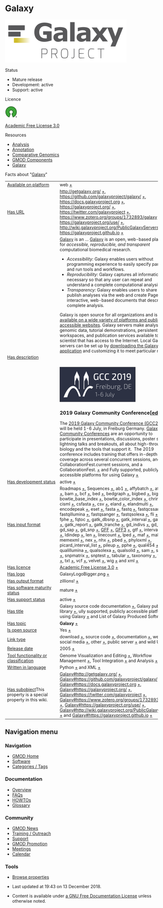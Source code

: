 



<span id="top"></span>




# <span dir="auto">Galaxy</span>










<img
src="https://raw.githubusercontent.com/GMOD/gmod.github.io/main/mediawiki/images/thumb/c/c7/GalaxyLogoBigger.png/400px-GalaxyLogoBigger.png"
srcset="https://raw.githubusercontent.com/GMOD/gmod.github.io/main/mediawiki/images/thumb/c/c7/GalaxyLogoBigger.png/600px-GalaxyLogoBigger.png 1.5x, https://raw.githubusercontent.com/GMOD/gmod.github.io/main/mediawiki/images/thumb/c/c7/GalaxyLogoBigger.png/800px-GalaxyLogoBigger.png 2x"
width="400" height="142" alt="Galaxy logo" />



Status



- Mature release
- Development: active
- Support: active



Licence


<a href="http://opensource.org/" rel="nofollow"><img
src="https://raw.githubusercontent.com/GMOD/gmod.github.io/main/mediawiki/images/thumb/6/66/Osi_symbol.png/40px-Osi_symbol.png"
srcset="https://raw.githubusercontent.com/GMOD/gmod.github.io/main/mediawiki/images/thumb/6/66/Osi_symbol.png/60px-Osi_symbol.png 1.5x, https://raw.githubusercontent.com/GMOD/gmod.github.io/main/mediawiki/images/thumb/6/66/Osi_symbol.png/80px-Osi_symbol.png 2x"
width="40" height="39" alt="} is open source" /></a>



<a href="http://opensource.org/licenses/AFL-3.0" class="external text"
rel="nofollow">Academic Free License 3.0</a>



Resources




- [Analysis](Category%253AAnalysis "Category%253AAnalysis")
- [Annotation](Category%253AAnnotation "Category%253AAnnotation")
- [Comparative
  Genomics](Category%253AComparative_Genomics "Category%253AComparative Genomics")
- [GMOD Components](Category%253AGMOD_Components "Category%253AGMOD Components")
- [Galaxy](Category%253AGalaxy "Category%253AGalaxy")



<span class="smwfactboxhead">Facts about
"<span class="swmfactboxheadbrowse">[Galaxy](Special%253ABrowse/Galaxy "Special%253ABrowse/Galaxy")</span>"</span>

<table class="smwfacttable">
<colgroup>
<col style="width: 50%" />
<col style="width: 50%" />
</colgroup>
<tbody>
<tr class="odd row-odd">
<td class="smwpropname"><a href="Property%253AAvailable_on_platform"
title="Property:Available on platform">Available on platform</a></td>
<td class="smwprops">web <span class="smwsearch"><a
href="Special%253ASearchByProperty/Available-20on-20platform/web"
title="Special%253ASearchByProperty/Available-20on-20platform/web">+</a></span></td>
</tr>
<tr class="even row-even">
<td class="smwpropname"><a href="Property%253AHas_URL"
title="Property:Has URL">Has URL</a></td>
<td class="smwprops"><a href="http://getgalaxy.org/"
class="external free" rel="nofollow">http://getgalaxy.org/</a> <span
class="smwsearch"><a
href="Special%253ASearchByProperty/Has-20URL/http%253A-2F-2Fgetgalaxy.org-2F"
title="Special%253ASearchByProperty/Has-20URL/http%253A-2F-2Fgetgalaxy.org-2F">+</a></span>,
<a href="https://github.com/galaxyproject/galaxy/" class="external free"
rel="nofollow">https://github.com/galaxyproject/galaxy/</a> <span
class="smwsearch"><a
href="Special%253ASearchByProperty/Has-20URL/https%253A-2F-2Fgithub.com-2Fgalaxyproject-2Fgalaxy-2F"
title="Special%253ASearchByProperty/Has-20URL/https%253A-2F-2Fgithub.com-2Fgalaxyproject-2Fgalaxy-2F">+</a></span>,
<a href="https://docs.galaxyproject.org" class="external free"
rel="nofollow">https://docs.galaxyproject.org</a> <span
class="smwsearch"><a
href="Special%253ASearchByProperty/Has-20URL/https%253A-2F-2Fdocs.galaxyproject.org"
title="Special%253ASearchByProperty/Has-20URL/https%253A-2F-2Fdocs.galaxyproject.org">+</a></span>,
<a href="https://galaxyproject.org/" class="external free"
rel="nofollow">https://galaxyproject.org/</a> <span class="smwsearch"><a
href="Special%253ASearchByProperty/Has-20URL/https%253A-2F-2Fgalaxyproject.org-2F"
title="Special%253ASearchByProperty/Has-20URL/https%253A-2F-2Fgalaxyproject.org-2F">+</a></span>,
<a href="https://twitter.com/galaxyproject" class="external free"
rel="nofollow">https://twitter.com/galaxyproject</a> <span
class="smwsearch"><a
href="Special%253ASearchByProperty/Has-20URL/https%253A-2F-2Ftwitter.com-2Fgalaxyproject"
title="Special%253ASearchByProperty/Has-20URL/https%253A-2F-2Ftwitter.com-2Fgalaxyproject">+</a></span>,
<a href="https://www.zotero.org/groups/1732893/galaxy"
class="external free"
rel="nofollow">https://www.zotero.org/groups/1732893/galaxy</a> <span
class="smwsearch"><a
href="Special%253ASearchByProperty/Has-20URL/https%253A-2F-2Fwww.zotero.org-2Fgroups-2F1732893-2Fgalaxy"
title="Special%253ASearchByProperty/Has-20URL/https%253A-2F-2Fwww.zotero.org-2Fgroups-2F1732893-2Fgalaxy">+</a></span>,
<a href="https://galaxyproject.org/use/" class="external free"
rel="nofollow">https://galaxyproject.org/use/</a> <span
class="smwsearch"><a
href="Special%253ASearchByProperty/Has-20URL/https%253A-2F-2Fgalaxyproject.org-2Fuse-2F"
title="Special%253ASearchByProperty/Has-20URL/https%253A-2F-2Fgalaxyproject.org-2Fuse-2F">+</a></span>,
<a href="http://wiki.galaxyproject.org/PublicGalaxyServers"
class="external free"
rel="nofollow">http://wiki.galaxyproject.org/PublicGalaxyServers</a>
<span class="smwsearch"><a
href="Special%253ASearchByProperty/Has-20URL/http%253A-2F-2Fwiki.galaxyproject.org-2FPublicGalaxyServers"
title="Special%253ASearchByProperty/Has-20URL/http%253A-2F-2Fwiki.galaxyproject.org-2FPublicGalaxyServers">+</a></span>
and <a href="https://galaxyproject.github.io" class="external free"
rel="nofollow">https://galaxyproject.github.io</a> <span
class="smwsearch"><a
href="Special%253ASearchByProperty/Has-20URL/https%253A-2F-2Fgalaxyproject.github.io"
title="Special%253ASearchByProperty/Has-20URL/https%253A-2F-2Fgalaxyproject.github.io">+</a></span></td>
</tr>
<tr class="odd row-odd">
<td class="smwpropname"><a href="Property%253AHas_description"
title="Property:Has description">Has description</a></td>
<td class="smwprops"><a href="https://galaxyproject.org/"
class="external text" rel="nofollow">Galaxy</a> is an <span
class="smw-highlighter" data-type="2" data-state="persistent"
data-title="Information"><span class="smwtext"> … </span><span
class="smwttcontent"><a href="https://galaxyproject.org/"
class="external text" rel="nofollow">Galaxy</a> is an open, web-based
platform for <em>accessible, reproducible, and transparent</em>
computational biomedical research. </span></span>
<ul>
<li><em>Accessibility:</em> Galaxy enables users without programming
experience to easily specify parameters and run tools and
workflows.</li>
<li><em>Reproducibility:</em> Galaxy captures all information necessary
so that any user can repeat and understand a complete computational
analysis.</li>
<li><em>Transparency:</em> Galaxy enables users to share and publish
analyses via the web and create Pages--interactive, web-based documents
that describe a complete analysis.</li>
</ul>
<p>Galaxy is open source for all organizations and is <a
href="https://galaxyproject.org/use/" class="external text"
rel="nofollow">available on a wide variety of platforms and publicly
accessible websites</a>. Galaxy servers make analysis tools, genomic
data, tutorial demonstrations, persistent workspaces, and publication
services available to any scientist that has access to the Internet.
Local Galaxy servers can be set up by <a href="http://getgalaxy.org/"
class="external text" rel="nofollow">downloading the Galaxy
application</a> and customizing it to meet particular needs.</p>
<p><br />
</p>

<img
src="https://raw.githubusercontent.com/GMOD/gmod.github.io/main/mediawiki/images/thumb/e/ed/GCC2019Logo.png/250px-GCC2019Logo.png"
srcset="https://raw.githubusercontent.com/GMOD/gmod.github.io/main/mediawiki/images/e/ed/GCC2019Logo.png 1.5x, https://raw.githubusercontent.com/GMOD/gmod.github.io/main/mediawiki/images/e/ed/GCC2019Logo.png 2x"
width="250" height="115"
alt="link=https://galaxyproject.org/events/gcc2019/ 2019 Galaxy Community Conference" />

<h3 id="galaxy-community-conferenceedit"><span
id="2019_Galaxy_Community_Conference" class="mw-headline">2019 Galaxy
Community Conference</span><span class="mw-editsection"><span
class="mw-editsection-bracket">[</span><a
href="http://gmod.org/mediawiki/index.php?title=Galaxy&amp;action=edit&amp;section=1"
title="Edit section: 2019 Galaxy Community Conference">edit</a><span
class="mw-editsection-bracket">]</span></span></h3>
The <a href="https://galaxyproject.org/events/gcc2019"
class="external text" rel="nofollow">2019 Galaxy Community Conference
(GCC2019)</a> will be held 1-6 July, in Freiburg Germany. <a
href="https://galaxyproejct.org/gcc2" class="external text"
rel="nofollow">Galaxy Community Conferences</a> are an opportunity to
participate in presentations, discussions, poster sessions, lightning
talks and breakouts, all about high-throughput biology and the tools
that support it.  The 2019 conference includes training that offers
in-depth topic coverage across several concurrent sessions, and a
CollaborationFest.current sessions, and a CollaborationFest. <span
class="smwsearch"><a
href="http://gmod.org/mediawiki/index.php?title=Special%253ASearchByProperty&amp;x=Has-20description%2F-5Bhttps%253A-2F-2Fgalaxyproject.org-2F-20Galaxy-5D-20is-20an-20open%2C-20web-2Dbased-20platform-20for-20-27-27accessible%2C-20reproducible%2C-20and-20transparent-27-27-20computational-20biomedical-20research.-0A%2A-20-27-27Accessibility%253A-27-27-20Galaxy-20enables-20users-20without-20programming-20experience-20to-20easily-20specify-20parameters-20and-20run-20tools-20and-20workflows.-0A%2A-20-27-27Reproducibility%253A-27-27-20Galaxy-20captures-20all-20information-20necessary-20so-20that-20any-20user-20can-20repeat-20and-20understand-20a-20complete-20computational-20analysis.-0A%2A-20-27-27Transparency%253A-27-27-20Galaxy-20enables-20users-20to-20share-20and-20publish-20analyses-20via-20the-20web-20and-20create-20Pages-2D-2Dinteractive%2C-20web-2Dbased-20documents-20that-20describe-20a-20complete-20analysis.-0A-0AGalaxy-20is-20open-20source-20for-20all-20organizations-20and-20is-20-5Bhttps%253A-2F-2Fgalaxyproject.org-2Fuse-2F-20available-20on-20a-20wide-20variety-20of-20platforms-20and-20publicly-20accessible-20websites-5D.-20Galaxy-20servers-20make-20analysis-20tools%2C-20genomic-20data%2C-20tutorial-20demonstrations%2C-20persistent-20workspaces%2C-20and-20publication-20services-20available-20to-20any-20scientist-20that-20has-20access-20to-20the-20Internet.-20Local-20Galaxy-20servers-20can-20be-20set-20up-20by-20-5Bhttp%253A-2F-2Fgetgalaxy.org-2F-20downloading-20the-20Galaxy-20application-5D-20and-20customizing-20it-20to-20meet-20particular-20needs.-0A-0A-0A-5B-5BFile%253AGCC2019Logo.png-7Cleft-7C250px-7Clink%3Dhttps%253A-2F-2Fgalaxyproject.org-2Fevents-2Fgcc2019-2F-202019-20Galaxy-20Community-20Conference-5D-5D-0A-0A%3D%3D%3D-202019-20Galaxy-20Community-20Conference-20%3D%3D%3D-0A-0AThe-20-5Bhttps%253A-2F-2Fgalaxyproject.org-2Fevents-2Fgcc2019-202019-20Galaxy-20Community-20Conference-20%28GCC2019%29-5D-20will-20be-20held-201-2D6-20July%2C-20in-20Freiburg-20Germany.-20-5Bhttps%253A-2F-2Fgalaxyproejct.org-2Fgcc2-20Galaxy-20Community-20Conferences-5D-20are-20an-20opportunity-20to-20participate-20in-20presentations%2C-20discussions%2C-20poster-20sessions%2C-20lightning-20talks-20and-20breakouts%2C-20all-20about-20high-2Dthroughput-20biology-20and-20the-20tools-20that-20support-20it.-20%C2%A0The-202019-20conference-20includes-20training-20that-20offers-20in-2Ddepth-20topic-20coverage-20across-20several-20concurrent-20sessions%2C-20and-20a-20CollaborationFest."
class="external text" rel="nofollow">+</a></span> and Fully supported,
publicly accessible platforms for using Galaxy <span
class="smwsearch"><a
href="Special%253ASearchByProperty/Has-20description/Fully-20supported,-20publicly-20accessible-20platforms-20for-20using-20Galaxy"
title="Special%253ASearchByProperty/Has-20description/Fully-20supported,-20publicly-20accessible-20platforms-20for-20using-20Galaxy">+</a></span></td>
</tr>
<tr class="even row-even">
<td class="smwpropname"><a href="Property%253AHas_development_status"
title="Property:Has development status">Has development status</a></td>
<td class="smwprops">active <span class="smwsearch"><a
href="Special%253ASearchByProperty/Has-20development-20status/active"
title="Special%253ASearchByProperty/Has-20development-20status/active">+</a></span></td>
</tr>
<tr class="odd row-odd">
<td class="smwpropname"><a href="Property%253AHas_input_format"
title="Property:Has input format">Has input format</a></td>
<td class="smwprops">Roadmaps <span class="smwsearch"><a
href="Special%253ASearchByProperty/Has-20input-20format/Roadmaps"
title="Special%253ASearchByProperty/Has-20input-20format/Roadmaps">+</a></span>,
Sequences <span class="smwsearch"><a
href="Special%253ASearchByProperty/Has-20input-20format/Sequences"
title="Special%253ASearchByProperty/Has-20input-20format/Sequences">+</a></span>,
ab1 <span class="smwsearch"><a
href="Special%253ASearchByProperty/Has-20input-20format/ab1"
title="Special%253ASearchByProperty/Has-20input-20format/ab1">+</a></span>,
affybatch <span class="smwsearch"><a
href="Special%253ASearchByProperty/Has-20input-20format/affybatch"
title="Special%253ASearchByProperty/Has-20input-20format/affybatch">+</a></span>,
afg <span class="smwsearch"><a
href="Special%253ASearchByProperty/Has-20input-20format/afg"
title="Special%253ASearchByProperty/Has-20input-20format/afg">+</a></span>,
axt <span class="smwsearch"><a
href="Special%253ASearchByProperty/Has-20input-20format/axt"
title="Special%253ASearchByProperty/Has-20input-20format/axt">+</a></span>,
bam <span class="smwsearch"><a
href="Special%253ASearchByProperty/Has-20input-20format/bam"
title="Special%253ASearchByProperty/Has-20input-20format/bam">+</a></span>,
bcf <span class="smwsearch"><a
href="Special%253ASearchByProperty/Has-20input-20format/bcf"
title="Special%253ASearchByProperty/Has-20input-20format/bcf">+</a></span>,
bed <span class="smwsearch"><a
href="Special%253ASearchByProperty/Has-20input-20format/bed"
title="Special%253ASearchByProperty/Has-20input-20format/bed">+</a></span>,
bedgraph <span class="smwsearch"><a
href="Special%253ASearchByProperty/Has-20input-20format/bedgraph"
title="Special%253ASearchByProperty/Has-20input-20format/bedgraph">+</a></span>,
bigbed <span class="smwsearch"><a
href="Special%253ASearchByProperty/Has-20input-20format/bigbed"
title="Special%253ASearchByProperty/Has-20input-20format/bigbed">+</a></span>,
bigwig <span class="smwsearch"><a
href="Special%253ASearchByProperty/Has-20input-20format/bigwig"
title="Special%253ASearchByProperty/Has-20input-20format/bigwig">+</a></span>,
bowtie_base_index <span class="smwsearch"><a
href="Special%253ASearchByProperty/Has-20input-20format/bowtie_base_index"
title="Special%253ASearchByProperty/Has-20input-20format/bowtie base index">+</a></span>,
bowtie_color_index <span class="smwsearch"><a
href="Special%253ASearchByProperty/Has-20input-20format/bowtie_color_index"
title="Special%253ASearchByProperty/Has-20input-20format/bowtie color index">+</a></span>,
chrint <span class="smwsearch"><a
href="Special%253ASearchByProperty/Has-20input-20format/chrint"
title="Special%253ASearchByProperty/Has-20input-20format/chrint">+</a></span>,
cisml <span class="smwsearch"><a
href="Special%253ASearchByProperty/Has-20input-20format/cisml"
title="Special%253ASearchByProperty/Has-20input-20format/cisml">+</a></span>,
csfasta <span class="smwsearch"><a
href="Special%253ASearchByProperty/Has-20input-20format/csfasta"
title="Special%253ASearchByProperty/Has-20input-20format/csfasta">+</a></span>,
csv <span class="smwsearch"><a
href="Special%253ASearchByProperty/Has-20input-20format/csv"
title="Special%253ASearchByProperty/Has-20input-20format/csv">+</a></span>,
eland <span class="smwsearch"><a
href="Special%253ASearchByProperty/Has-20input-20format/eland"
title="Special%253ASearchByProperty/Has-20input-20format/eland">+</a></span>,
elandmulti <span class="smwsearch"><a
href="Special%253ASearchByProperty/Has-20input-20format/elandmulti"
title="Special%253ASearchByProperty/Has-20input-20format/elandmulti">+</a></span>,
encodepeak <span class="smwsearch"><a
href="Special%253ASearchByProperty/Has-20input-20format/encodepeak"
title="Special%253ASearchByProperty/Has-20input-20format/encodepeak">+</a></span>,
eset <span class="smwsearch"><a
href="Special%253ASearchByProperty/Has-20input-20format/eset"
title="Special%253ASearchByProperty/Has-20input-20format/eset">+</a></span>,
fasta <span class="smwsearch"><a
href="Special%253ASearchByProperty/Has-20input-20format/fasta"
title="Special%253ASearchByProperty/Has-20input-20format/fasta">+</a></span>,
fastq <span class="smwsearch"><a
href="Special%253ASearchByProperty/Has-20input-20format/fastq"
title="Special%253ASearchByProperty/Has-20input-20format/fastq">+</a></span>,
fastqcssanger <span class="smwsearch"><a
href="Special%253ASearchByProperty/Has-20input-20format/fastqcssanger"
title="Special%253ASearchByProperty/Has-20input-20format/fastqcssanger">+</a></span>,
fastqillumina <span class="smwsearch"><a
href="Special%253ASearchByProperty/Has-20input-20format/fastqillumina"
title="Special%253ASearchByProperty/Has-20input-20format/fastqillumina">+</a></span>,
fastqsanger <span class="smwsearch"><a
href="Special%253ASearchByProperty/Has-20input-20format/fastqsanger"
title="Special%253ASearchByProperty/Has-20input-20format/fastqsanger">+</a></span>,
fastqsolexa <span class="smwsearch"><a
href="Special%253ASearchByProperty/Has-20input-20format/fastqsolexa"
title="Special%253ASearchByProperty/Has-20input-20format/fastqsolexa">+</a></span>,
fli <span class="smwsearch"><a
href="Special%253ASearchByProperty/Has-20input-20format/fli"
title="Special%253ASearchByProperty/Has-20input-20format/fli">+</a></span>,
fped <span class="smwsearch"><a
href="Special%253ASearchByProperty/Has-20input-20format/fped"
title="Special%253ASearchByProperty/Has-20input-20format/fped">+</a></span>,
fphe <span class="smwsearch"><a
href="Special%253ASearchByProperty/Has-20input-20format/fphe"
title="Special%253ASearchByProperty/Has-20input-20format/fphe">+</a></span>,
fqtoc <span class="smwsearch"><a
href="Special%253ASearchByProperty/Has-20input-20format/fqtoc"
title="Special%253ASearchByProperty/Has-20input-20format/fqtoc">+</a></span>,
gatk_dbsnp <span class="smwsearch"><a
href="Special%253ASearchByProperty/Has-20input-20format/gatk_dbsnp"
title="Special%253ASearchByProperty/Has-20input-20format/gatk dbsnp">+</a></span>,
gatk_interval <span class="smwsearch"><a
href="Special%253ASearchByProperty/Has-20input-20format/gatk_interval"
title="Special%253ASearchByProperty/Has-20input-20format/gatk interval">+</a></span>,
gatk_recal <span class="smwsearch"><a
href="Special%253ASearchByProperty/Has-20input-20format/gatk_recal"
title="Special%253ASearchByProperty/Has-20input-20format/gatk recal">+</a></span>,
gatk_report <span class="smwsearch"><a
href="Special%253ASearchByProperty/Has-20input-20format/gatk_report"
title="Special%253ASearchByProperty/Has-20input-20format/gatk report">+</a></span>,
gatk_tranche <span class="smwsearch"><a
href="Special%253ASearchByProperty/Has-20input-20format/gatk_tranche"
title="Special%253ASearchByProperty/Has-20input-20format/gatk tranche">+</a></span>,
gd_indivs <span class="smwsearch"><a
href="Special%253ASearchByProperty/Has-20input-20format/gd_indivs"
title="Special%253ASearchByProperty/Has-20input-20format/gd indivs">+</a></span>,
gd_ped <span class="smwsearch"><a
href="Special%253ASearchByProperty/Has-20input-20format/gd_ped"
title="Special%253ASearchByProperty/Has-20input-20format/gd ped">+</a></span>,
gd_sap <span class="smwsearch"><a
href="Special%253ASearchByProperty/Has-20input-20format/gd_sap"
title="Special%253ASearchByProperty/Has-20input-20format/gd sap">+</a></span>,
gd_snp <span class="smwsearch"><a
href="Special%253ASearchByProperty/Has-20input-20format/gd_snp"
title="Special%253ASearchByProperty/Has-20input-20format/gd snp">+</a></span>,
<a href="GFF" title="GFF">GFF</a> <span class="smwsearch"><a
href="Special%253ASearchByProperty/Has-20input-20format/-5B-5BGFF-5D-5D"
title="Special%253ASearchByProperty/Has-20input-20format/-5B-5BGFF-5D-5D">+</a></span>,
<a href="GFF3" title="GFF3">GFF3</a> <span class="smwsearch"><a
href="Special%253ASearchByProperty/Has-20input-20format/-5B-5BGFF3-5D-5D"
title="Special%253ASearchByProperty/Has-20input-20format/-5B-5BGFF3-5D-5D">+</a></span>,
gtf <span class="smwsearch"><a
href="Special%253ASearchByProperty/Has-20input-20format/gtf"
title="Special%253ASearchByProperty/Has-20input-20format/gtf">+</a></span>,
interval <span class="smwsearch"><a
href="Special%253ASearchByProperty/Has-20input-20format/interval"
title="Special%253ASearchByProperty/Has-20input-20format/interval">+</a></span>,
lav <span class="smwsearch"><a
href="Special%253ASearchByProperty/Has-20input-20format/lav"
title="Special%253ASearchByProperty/Has-20input-20format/lav">+</a></span>,
ldindep <span class="smwsearch"><a
href="Special%253ASearchByProperty/Has-20input-20format/ldindep"
title="Special%253ASearchByProperty/Has-20input-20format/ldindep">+</a></span>,
len <span class="smwsearch"><a
href="Special%253ASearchByProperty/Has-20input-20format/len"
title="Special%253ASearchByProperty/Has-20input-20format/len">+</a></span>,
linecount <span class="smwsearch"><a
href="Special%253ASearchByProperty/Has-20input-20format/linecount"
title="Special%253ASearchByProperty/Has-20input-20format/linecount">+</a></span>,
lped <span class="smwsearch"><a
href="Special%253ASearchByProperty/Has-20input-20format/lped"
title="Special%253ASearchByProperty/Has-20input-20format/lped">+</a></span>,
maf <span class="smwsearch"><a
href="Special%253ASearchByProperty/Has-20input-20format/maf"
title="Special%253ASearchByProperty/Has-20input-20format/maf">+</a></span>,
malist <span class="smwsearch"><a
href="Special%253ASearchByProperty/Has-20input-20format/malist"
title="Special%253ASearchByProperty/Has-20input-20format/malist">+</a></span>,
memexml <span class="smwsearch"><a
href="Special%253ASearchByProperty/Has-20input-20format/memexml"
title="Special%253ASearchByProperty/Has-20input-20format/memexml">+</a></span>,
nex <span class="smwsearch"><a
href="Special%253ASearchByProperty/Has-20input-20format/nex"
title="Special%253ASearchByProperty/Has-20input-20format/nex">+</a></span>,
nhx <span class="smwsearch"><a
href="Special%253ASearchByProperty/Has-20input-20format/nhx"
title="Special%253ASearchByProperty/Has-20input-20format/nhx">+</a></span>,
pbed <span class="smwsearch"><a
href="Special%253ASearchByProperty/Has-20input-20format/pbed"
title="Special%253ASearchByProperty/Has-20input-20format/pbed">+</a></span>,
phyloxml <span class="smwsearch"><a
href="Special%253ASearchByProperty/Has-20input-20format/phyloxml"
title="Special%253ASearchByProperty/Has-20input-20format/phyloxml">+</a></span>,
picard_interval_list <span class="smwsearch"><a
href="Special%253ASearchByProperty/Has-20input-20format/picard_interval_list"
title="Special%253ASearchByProperty/Has-20input-20format/picard interval list">+</a></span>,
pileup <span class="smwsearch"><a
href="Special%253ASearchByProperty/Has-20input-20format/pileup"
title="Special%253ASearchByProperty/Has-20input-20format/pileup">+</a></span>,
pphe <span class="smwsearch"><a
href="Special%253ASearchByProperty/Has-20input-20format/pphe"
title="Special%253ASearchByProperty/Has-20input-20format/pphe">+</a></span>,
qual454 <span class="smwsearch"><a
href="Special%253ASearchByProperty/Has-20input-20format/qual454"
title="Special%253ASearchByProperty/Has-20input-20format/qual454">+</a></span>,
qualillumina <span class="smwsearch"><a
href="Special%253ASearchByProperty/Has-20input-20format/qualillumina"
title="Special%253ASearchByProperty/Has-20input-20format/qualillumina">+</a></span>,
qualsolexa <span class="smwsearch"><a
href="Special%253ASearchByProperty/Has-20input-20format/qualsolexa"
title="Special%253ASearchByProperty/Has-20input-20format/qualsolexa">+</a></span>,
qualsolid <span class="smwsearch"><a
href="Special%253ASearchByProperty/Has-20input-20format/qualsolid"
title="Special%253ASearchByProperty/Has-20input-20format/qualsolid">+</a></span>,
sam <span class="smwsearch"><a
href="Special%253ASearchByProperty/Has-20input-20format/sam"
title="Special%253ASearchByProperty/Has-20input-20format/sam">+</a></span>,
scf <span class="smwsearch"><a
href="Special%253ASearchByProperty/Has-20input-20format/scf"
title="Special%253ASearchByProperty/Has-20input-20format/scf">+</a></span>,
sff <span class="smwsearch"><a
href="Special%253ASearchByProperty/Has-20input-20format/sff"
title="Special%253ASearchByProperty/Has-20input-20format/sff">+</a></span>,
snpmatrix <span class="smwsearch"><a
href="Special%253ASearchByProperty/Has-20input-20format/snpmatrix"
title="Special%253ASearchByProperty/Has-20input-20format/snpmatrix">+</a></span>,
snptest <span class="smwsearch"><a
href="Special%253ASearchByProperty/Has-20input-20format/snptest"
title="Special%253ASearchByProperty/Has-20input-20format/snptest">+</a></span>,
tabular <span class="smwsearch"><a
href="Special%253ASearchByProperty/Has-20input-20format/tabular"
title="Special%253ASearchByProperty/Has-20input-20format/tabular">+</a></span>,
taxonomy <span class="smwsearch"><a
href="Special%253ASearchByProperty/Has-20input-20format/taxonomy"
title="Special%253ASearchByProperty/Has-20input-20format/taxonomy">+</a></span>,
twobit <span class="smwsearch"><a
href="Special%253ASearchByProperty/Has-20input-20format/twobit"
title="Special%253ASearchByProperty/Has-20input-20format/twobit">+</a></span>,
txt <span class="smwsearch"><a
href="Special%253ASearchByProperty/Has-20input-20format/txt"
title="Special%253ASearchByProperty/Has-20input-20format/txt">+</a></span>,
vcf <span class="smwsearch"><a
href="Special%253ASearchByProperty/Has-20input-20format/vcf"
title="Special%253ASearchByProperty/Has-20input-20format/vcf">+</a></span>,
velvet <span class="smwsearch"><a
href="Special%253ASearchByProperty/Has-20input-20format/velvet"
title="Special%253ASearchByProperty/Has-20input-20format/velvet">+</a></span>,
wig <span class="smwsearch"><a
href="Special%253ASearchByProperty/Has-20input-20format/wig"
title="Special%253ASearchByProperty/Has-20input-20format/wig">+</a></span>
and xml <span class="smwsearch"><a
href="Special%253ASearchByProperty/Has-20input-20format/xml"
title="Special%253ASearchByProperty/Has-20input-20format/xml">+</a></span></td>
</tr>
<tr class="even row-even">
<td class="smwpropname"><a href="Property%253AHas_licence"
title="Property:Has licence">Has licence</a></td>
<td class="smwprops"><a href="http://opensource.org/licenses/AFL-3.0"
class="external text" rel="nofollow">Academic Free License 3.0</a> <span
class="smwsearch"><a
href="Special%253ASearchByProperty/Has-20licence/-5Bhttp%253A-2F-2Fopensource.org-2Flicenses-2FAFL-2D3.0-20Academic-20Free-20License-203.0-5D"
title="Special%253ASearchByProperty/Has-20licence/-5Bhttp%253A-2F-2Fopensource.org-2Flicenses-2FAFL-2D3.0-20Academic-20Free-20License-203.0-5D">+</a></span></td>
</tr>
<tr class="odd row-odd">
<td class="smwpropname"><a href="Property%253AHas_logo"
title="Property:Has logo">Has logo</a></td>
<td class="smwprops">GalaxyLogoBigger.png <span class="smwsearch"><a
href="Special%253ASearchByProperty/Has-20logo/GalaxyLogoBigger.png"
title="Special%253ASearchByProperty/Has-20logo/GalaxyLogoBigger.png">+</a></span></td>
</tr>
<tr class="even row-even">
<td class="smwpropname"><a href="Property%253AHas_output_format"
title="Property:Has output format">Has output format</a></td>
<td class="smwprops">zillions! <span class="smwsearch"><a
href="Special%253ASearchByProperty/Has-20output-20format/zillions!"
title="Special%253ASearchByProperty/Has-20output-20format/zillions!">+</a></span></td>
</tr>
<tr class="odd row-odd">
<td class="smwpropname"><a href="Property%253AHas_software_maturity_status"
title="Property:Has software maturity status">Has software maturity
status</a></td>
<td class="smwprops">mature <span class="smwsearch"><a
href="Special%253ASearchByProperty/Has-20software-20maturity-20status/mature"
title="Special%253ASearchByProperty/Has-20software-20maturity-20status/mature">+</a></span></td>
</tr>
<tr class="even row-even">
<td class="smwpropname"><a href="Property%253AHas_support_status"
title="Property:Has support status">Has support status</a></td>
<td class="smwprops">active <span class="smwsearch"><a
href="Special%253ASearchByProperty/Has-20support-20status/active"
title="Special%253ASearchByProperty/Has-20support-20status/active">+</a></span></td>
</tr>
<tr class="odd row-odd">
<td class="smwpropname"><a href="Property%253AHas_title"
title="Property:Has title">Has title</a></td>
<td class="smwprops">Galaxy source code documentation <span
class="smwsearch"><a
href="Special%253ASearchByProperty/Has-20title/Galaxy-20source-20code-20documentation"
title="Special%253ASearchByProperty/Has-20title/Galaxy-20source-20code-20documentation">+</a></span>,
Galaxy publication library <span class="smwsearch"><a
href="Special%253ASearchByProperty/Has-20title/Galaxy-20publication-20library"
title="Special%253ASearchByProperty/Has-20title/Galaxy-20publication-20library">+</a></span>,
ully supported, publicly accessible platforms for using Galaxy <span
class="smwsearch"><a
href="Special%253ASearchByProperty/Has-20title/ully-20supported,-20publicly-20accessible-20platforms-20for-20using-20Galaxy"
title="Special%253ASearchByProperty/Has-20title/ully-20supported,-20publicly-20accessible-20platforms-20for-20using-20Galaxy">+</a></span>
and List of Galaxy Produced Software <span class="smwsearch"><a
href="Special%253ASearchByProperty/Has-20title/List-20of-20Galaxy-20Produced-20Software"
title="Special%253ASearchByProperty/Has-20title/List-20of-20Galaxy-20Produced-20Software">+</a></span></td>
</tr>
<tr class="even row-even">
<td class="smwpropname"><a href="Property%253AHas_topic"
title="Property:Has topic">Has topic</a></td>
<td class="smwprops"><strong>Galaxy</strong> <span class="smwsearch"><a
href="Special%253ASearchByProperty/Has-20topic/Galaxy"
title="Special%253ASearchByProperty/Has-20topic/Galaxy">+</a></span></td>
</tr>
<tr class="odd row-odd">
<td class="smwpropname"><a href="Property%253AIs_open_source"
title="Property:Is open source">Is open source</a></td>
<td class="smwprops">Yes <span class="smwsearch"><a
href="Special%253ASearchByProperty/Is-20open-20source/Yes"
title="Special%253ASearchByProperty/Is-20open-20source/Yes">+</a></span></td>
</tr>
<tr class="even row-even">
<td class="smwpropname"><a href="Property%253ALink_type"
title="Property:Link type">Link type</a></td>
<td class="smwprops">download <span class="smwsearch"><a
href="Special%253ASearchByProperty/Link-20type/download"
title="Special%253ASearchByProperty/Link-20type/download">+</a></span>,
source code <span class="smwsearch"><a
href="Special%253ASearchByProperty/Link-20type/source-20code"
title="Special%253ASearchByProperty/Link-20type/source-20code">+</a></span>,
documentation <span class="smwsearch"><a
href="Special%253ASearchByProperty/Link-20type/documentation"
title="Special%253ASearchByProperty/Link-20type/documentation">+</a></span>,
website <span class="smwsearch"><a
href="Special%253ASearchByProperty/Link-20type/website"
title="Special%253ASearchByProperty/Link-20type/website">+</a></span>,
social media <span class="smwsearch"><a
href="Special%253ASearchByProperty/Link-20type/social-20media"
title="Special%253ASearchByProperty/Link-20type/social-20media">+</a></span>,
other <span class="smwsearch"><a
href="Special%253ASearchByProperty/Link-20type/other"
title="Special%253ASearchByProperty/Link-20type/other">+</a></span>, public
server <span class="smwsearch"><a
href="Special%253ASearchByProperty/Link-20type/public-20server"
title="Special%253ASearchByProperty/Link-20type/public-20server">+</a></span>
and wild URL <span class="smwsearch"><a
href="Special%253ASearchByProperty/Link-20type/wild-20URL"
title="Special%253ASearchByProperty/Link-20type/wild-20URL">+</a></span></td>
</tr>
<tr class="odd row-odd">
<td class="smwpropname"><a href="Property%253ARelease_date"
title="Property:Release date">Release date</a></td>
<td class="smwprops">2005 <span class="smwsearch"><a
href="Special%253ASearchByProperty/Release-20date/2005"
title="Special%253ASearchByProperty/Release-20date/2005">+</a></span></td>
</tr>
<tr class="even row-even">
<td class="smwpropname"><a
href="Property%253ATool_functionality_or_classification"
title="Property:Tool functionality or classification">Tool functionality or
classification</a></td>
<td class="smwprops">Genome Visualization and Editing <span
class="smwsearch"><a
href="Special%253ASearchByProperty/Tool-20functionality-20or-20classification/Genome-20Visualization-20and-20Editing"
title="Special%253ASearchByProperty/Tool-20functionality-20or-20classification/Genome-20Visualization-20and-20Editing">+</a></span>,
Workflow Management <span class="smwsearch"><a
href="Special%253ASearchByProperty/Tool-20functionality-20or-20classification/Workflow-20Management"
title="Special%253ASearchByProperty/Tool-20functionality-20or-20classification/Workflow-20Management">+</a></span>,
Tool Integration <span class="smwsearch"><a
href="Special%253ASearchByProperty/Tool-20functionality-20or-20classification/Tool-20Integration"
title="Special%253ASearchByProperty/Tool-20functionality-20or-20classification/Tool-20Integration">+</a></span>
and Analysis <span class="smwsearch"><a
href="Special%253ASearchByProperty/Tool-20functionality-20or-20classification/Analysis"
title="Special%253ASearchByProperty/Tool-20functionality-20or-20classification/Analysis">+</a></span></td>
</tr>
<tr class="odd row-odd">
<td class="smwpropname"><a href="Property%253AWritten_in_language"
title="Property:Written in language">Written in language</a></td>
<td class="smwprops">Python <span class="smwsearch"><a
href="Special%253ASearchByProperty/Written-20in-20language/Python"
title="Special%253ASearchByProperty/Written-20in-20language/Python">+</a></span>
and XML <span class="smwsearch"><a
href="Special%253ASearchByProperty/Written-20in-20language/XML"
title="Special%253ASearchByProperty/Written-20in-20language/XML">+</a></span></td>
</tr>
<tr class="even row-even">
<td class="smwspecname"><span class="smw-highlighter" data-type="1"
data-state="inline" data-title="Property"><span class="smwbuiltin"><a
href="Property%253AHas_subobject" title="Property:Has subobject">Has
subobject</a></span><span class="smwttcontent">This property is a
special property in this wiki.</span></span></td>
<td class="smwspecs"><a href="Galaxy.1#http:.2F.2Fgetgalaxy.org.2F"
title="Galaxy">Galaxy#http://getgalaxy.org/</a> <span
class="smwsearch"><a
href="Special%253ASearchByProperty/Has-20subobject/Galaxy-23http%253A-2F-2Fgetgalaxy.org-2F"
title="Special%253ASearchByProperty/Has-20subobject/Galaxy-23http%253A-2F-2Fgetgalaxy.org-2F">+</a></span>,
<a href="Galaxy.1#https:.2F.2Fgithub.com.2Fgalaxyproject.2Fgalaxy.2F"
title="Galaxy">Galaxy#https://github.com/galaxyproject/galaxy/</a> <span
class="smwsearch"><a
href="Special%253ASearchByProperty/Has-20subobject/Galaxy-23https%253A-2F-2Fgithub.com-2Fgalaxyproject-2Fgalaxy-2F"
title="Special%253ASearchByProperty/Has-20subobject/Galaxy-23https%253A-2F-2Fgithub.com-2Fgalaxyproject-2Fgalaxy-2F">+</a></span>,
<a href="Galaxy.1#https:.2F.2Fdocs.galaxyproject.org"
title="Galaxy">Galaxy#https://docs.galaxyproject.org</a> <span
class="smwsearch"><a
href="Special%253ASearchByProperty/Has-20subobject/Galaxy-23https%253A-2F-2Fdocs.galaxyproject.org"
title="Special%253ASearchByProperty/Has-20subobject/Galaxy-23https%253A-2F-2Fdocs.galaxyproject.org">+</a></span>,
<a href="Galaxy.1#https:.2F.2Fgalaxyproject.org.2F"
title="Galaxy">Galaxy#https://galaxyproject.org/</a> <span
class="smwsearch"><a
href="Special%253ASearchByProperty/Has-20subobject/Galaxy-23https%253A-2F-2Fgalaxyproject.org-2F"
title="Special%253ASearchByProperty/Has-20subobject/Galaxy-23https%253A-2F-2Fgalaxyproject.org-2F">+</a></span>,
<a href="Galaxy.1#https:.2F.2Ftwitter.com.2Fgalaxyproject"
title="Galaxy">Galaxy#https://twitter.com/galaxyproject</a> <span
class="smwsearch"><a
href="Special%253ASearchByProperty/Has-20subobject/Galaxy-23https%253A-2F-2Ftwitter.com-2Fgalaxyproject"
title="Special%253ASearchByProperty/Has-20subobject/Galaxy-23https%253A-2F-2Ftwitter.com-2Fgalaxyproject">+</a></span>,
<a
href="Galaxy.1#https:.2F.2Fwww.zotero.org.2Fgroups.2F1732893.2Fgalaxy"
title="Galaxy">Galaxy#https://www.zotero.org/groups/1732893/galaxy</a>
<span class="smwsearch"><a
href="Special%253ASearchByProperty/Has-20subobject/Galaxy-23https%253A-2F-2Fwww.zotero.org-2Fgroups-2F1732893-2Fgalaxy"
title="Special%253ASearchByProperty/Has-20subobject/Galaxy-23https%253A-2F-2Fwww.zotero.org-2Fgroups-2F1732893-2Fgalaxy">+</a></span>,
<a href="Galaxy.1#https:.2F.2Fgalaxyproject.org.2Fuse.2F"
title="Galaxy">Galaxy#https://galaxyproject.org/use/</a> <span
class="smwsearch"><a
href="Special%253ASearchByProperty/Has-20subobject/Galaxy-23https%253A-2F-2Fgalaxyproject.org-2Fuse-2F"
title="Special%253ASearchByProperty/Has-20subobject/Galaxy-23https%253A-2F-2Fgalaxyproject.org-2Fuse-2F">+</a></span>,
<a
href="Galaxy.1#http:.2F.2Fwiki.galaxyproject.org.2FPublicGalaxyServers"
title="Galaxy">Galaxy#http://wiki.galaxyproject.org/PublicGalaxyServers</a>
<span class="smwsearch"><a
href="Special%253ASearchByProperty/Has-20subobject/Galaxy-23http%253A-2F-2Fwiki.galaxyproject.org-2FPublicGalaxyServers"
title="Special%253ASearchByProperty/Has-20subobject/Galaxy-23http%253A-2F-2Fwiki.galaxyproject.org-2FPublicGalaxyServers">+</a></span>
and <a href="Galaxy.1#https:.2F.2Fgalaxyproject.github.io"
title="Galaxy">Galaxy#https://galaxyproject.github.io</a> <span
class="smwsearch"><a
href="Special%253ASearchByProperty/Has-20subobject/Galaxy-23https%253A-2F-2Fgalaxyproject.github.io"
title="Special%253ASearchByProperty/Has-20subobject/Galaxy-23https%253A-2F-2Fgalaxyproject.github.io">+</a></span></td>
</tr>
</tbody>
</table>






## Navigation menu









### Navigation



- <span id="n-GMOD-Home">[GMOD Home](Main_Page)</span>
- <span id="n-Software">[Software](GMOD_Components)</span>
- <span id="n-Categories-.2F-Tags">[Categories /
  Tags](Categories)</span>




### Documentation



- <span id="n-Overview">[Overview](Overview)</span>
- <span id="n-FAQs">[FAQs](Category%253AFAQ)</span>
- <span id="n-HOWTOs">[HOWTOs](Category%253AHOWTO)</span>
- <span id="n-Glossary">[Glossary](Glossary)</span>




### Community



- <span id="n-GMOD-News">[GMOD News](GMOD_News)</span>
- <span id="n-Training-.2F-Outreach">[Training /
  Outreach](Training_and_Outreach)</span>
- <span id="n-Support">[Support](Support)</span>
- <span id="n-GMOD-Promotion">[GMOD Promotion](GMOD_Promotion)</span>
- <span id="n-Meetings">[Meetings](Meetings)</span>
- <span id="n-Calendar">[Calendar](Calendar)</span>




### Tools

- <span id="t-smwbrowselink"><a href="Special%253ABrowse/Galaxy" rel="smw-browse">Browse properties</a></span>



- <span id="footer-info-lastmod">Last updated at 19:43 on 13 December
  2018.</span>
<!-- - <span id="footer-info-viewcount">572,976 page views.</span> -->
- <span id="footer-info-copyright">Content is available under
  <a href="http://www.gnu.org/licenses/fdl-1.3.html" class="external"
  rel="nofollow">a GNU Free Documentation License</a> unless otherwise
  noted.</span>

<!-- -->



<!-- -->




